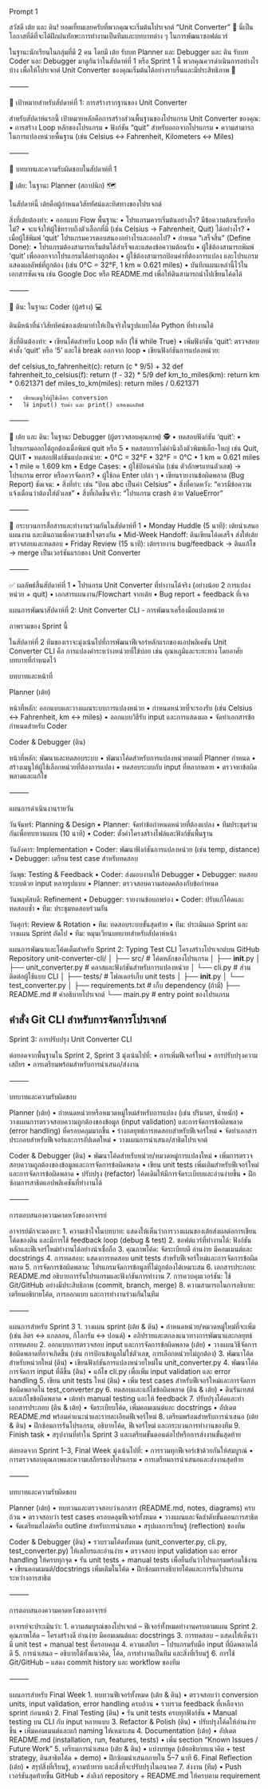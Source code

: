 Prompt 1

สวัสดี เต้ย และ ติน! ยอดเยี่ยมเลยครับที่พวกคุณจะเริ่มต้นโปรเจกต์ “Unit Converter” 🎉
นี่เป็นโอกาสที่ดีที่จะได้ฝึกฝนทักษะการทำงานเป็นทีมและบทบาทต่าง ๆ ในการพัฒนาซอฟต์แวร์

ในฐานะนักเรียนในกลุ่มที่มี 2 คน โดยมี เต้ย รับบท Planner และ Debugger และ ติน รับบท Coder และ Debugger มาดูกันว่าในสัปดาห์ที่ 1 หรือ Sprint 1 นี้ พวกคุณควรดำเนินการอย่างไรบ้าง เพื่อให้โปรเจกต์ Unit Converter ของคุณเริ่มต้นได้อย่างราบรื่นและมีประสิทธิภาพ 🚀

⸻

🎯 เป้าหมายสำหรับสัปดาห์ที่ 1: การสร้างรากฐานของ Unit Converter

สำหรับสัปดาห์แรกนี้ เป้าหมายหลักคือการสร้างส่วนพื้นฐานของโปรแกรม Unit Converter ของคุณ:
	•	การสร้าง Loop หลักของโปรแกรม
	•	ฟังก์ชัน “quit” สำหรับออกจากโปรแกรม
	•	ความสามารถในการแปลงหน่วยพื้นฐาน (เช่น Celsius ↔ Fahrenheit, Kilometers ↔ Miles)

⸻

👥 บทบาทและความรับผิดชอบในสัปดาห์ที่ 1

🔹 เต้ย: ในฐานะ Planner (สถาปนิก) 🗺️

ในสัปดาห์นี้ เต้ยคือผู้กำหนดวิสัยทัศน์และทิศทางของโปรเจกต์

สิ่งที่เต้ยต้องทำ:
	•	ออกแบบ Flow พื้นฐาน:
	•	โปรแกรมควรเริ่มต้นอย่างไร? มีข้อความต้อนรับหรือไม่?
	•	จะแจ้งให้ผู้ใช้ทราบถึงตัวเลือกที่มี (เช่น Celsius → Fahrenheit, Quit) ได้อย่างไร?
	•	เมื่อผู้ใช้พิมพ์ ‘quit’ โปรแกรมควรตอบสนองอย่างไรและออกไป?
	•	กำหนด “เสร็จสิ้น” (Define Done):
	•	โปรแกรมต้องสามารถเริ่มต้นได้สำเร็จและแสดงข้อความต้อนรับ
	•	ผู้ใช้ต้องสามารถพิมพ์ ‘quit’ เพื่อออกจากโปรแกรมได้อย่างถูกต้อง
	•	ผู้ใช้ต้องสามารถป้อนค่าที่ต้องการแปลง และโปรแกรมแสดงผลลัพธ์ที่ถูกต้อง (เช่น 0°C = 32°F, 1 km ≈ 0.621 miles)
	•	บันทึกแผนเหล่านี้ไว้ในเอกสารชัดเจน เช่น Google Doc หรือ README.md เพื่อให้ตินสามารถนำไปเขียนโค้ดได้

⸻

🔹 ติน: ในฐานะ Coder (ผู้สร้าง) 💻

ตินมีหน้าที่นำวิสัยทัศน์ของเต้ยมาทำให้เป็นจริงในรูปแบบโค้ด Python ที่ทำงานได้

สิ่งที่ตินต้องทำ:
	•	เขียนโค้ดสำหรับ Loop หลัก (ใช้ while True)
	•	เพิ่มฟังก์ชัน ‘quit’: ตรวจสอบคำสั่ง ‘quit’ หรือ ‘5’ และใช้ break ออกจาก loop
	•	เขียนฟังก์ชันการแปลงหน่วย:


def celsius_to_fahrenheit(c): return (c * 9/5) + 32
def fahrenheit_to_celsius(f): return (f - 32) * 5/9
def km_to_miles(km): return km * 0.621371
def miles_to_km(miles): return miles / 0.621371

	•	เขียนเมนูให้ผู้ใช้เลือก conversion
	•	ใช้ input() รับค่า และ print() แสดงผลลัพธ์

⸻

🔹 เต้ย และ ติน: ในฐานะ Debugger (ผู้ตรวจสอบคุณภาพ) 🕵️
	•	ทดสอบฟังก์ชัน ‘quit’:
	•	โปรแกรมออกได้ถูกต้องเมื่อพิมพ์ quit หรือ 5
	•	ทดสอบการไม่คำนึงถึงตัวพิมพ์เล็ก-ใหญ่ เช่น Quit, QUIT
	•	ทดสอบฟังก์ชันแปลงหน่วย:
	•	0°C = 32°F
	•	32°F = 0°C
	•	1 km ≈ 0.621 miles
	•	1 mile ≈ 1.609 km
	•	Edge Cases:
	•	ผู้ใช้ป้อนค่าผิด (เช่น ตัวอักษรแทนตัวเลข) → โปรแกรม error หรือควรจัดการ?
	•	ผู้ใช้กด Enter เปล่า ๆ
	•	เขียนรายงานข้อผิดพลาด (Bug Report) ชัดเจน:
	•	สิ่งที่ทำ: เช่น “ป้อน abc เป็นค่า Celsius”
	•	สิ่งที่คาดหวัง: “ควรมีข้อความแจ้งเตือนว่าต้องใส่ตัวเลข”
	•	สิ่งที่เกิดขึ้นจริง: “โปรแกรม crash ด้วย ValueError”

⸻

🤝 กระบวนการสื่อสารและทำงานร่วมกันในสัปดาห์ที่ 1
	•	Monday Huddle (5 นาที): เต้ยนำเสนอแผนงาน และตินถามเพื่อความเข้าใจตรงกัน
	•	Mid-Week Handoff: ตินเขียนโค้ดเสร็จ ส่งให้เต้ยตรวจสอบและทดสอบ
	•	Friday Review (15 นาที): เต้ยรายงาน bug/feedback → ตินแก้ไข → merge เป็นเวอร์ชันแรกของ Unit Converter

⸻

✅ ผลลัพธ์สิ้นสัปดาห์ที่ 1
	•	โปรแกรม Unit Converter ที่ทำงานได้จริง (อย่างน้อย 2 การแปลงหน่วย + quit)
	•	เอกสารแผนงาน/Flowchart จากเต้ย
	•	Bug report + feedback ที่เจอ

แผนการพัฒนาสัปดาห์ที่ 2: Unit Converter CLI - การพัฒนาเครื่องมือแปลงหน่วย

ภาพรวมของ Sprint นี้

ในสัปดาห์ที่ 2 ทีมของเราจะมุ่งเน้นไปที่การพัฒนาฟีเจอร์หลักแรกของแอปพลิเคชัน Unit Converter CLI คือ การแปลงค่าระหว่างหน่วยที่ใช้บ่อย เช่น อุณหภูมิและระยะทาง โดยอาศัยบทบาทที่กำหนดไว้

บทบาทและหน้าที่

Planner (เต้ย)

หน้าที่หลัก: ออกแบบและวางแผนระบบการแปลงหน่วย • กำหนดหน่วยที่จะรองรับ (เช่น Celsius ↔ Fahrenheit, km ↔ miles) • ออกแบบวิธีรับ input และการแสดงผล • จัดทำเอกสารข้อกำหนดสำหรับ Coder

Coder & Debugger (ติน)

หน้าที่หลัก: พัฒนาและทดสอบระบบ • พัฒนาโค้ดสำหรับการแปลงหน่วยตามที่ Planner กำหนด • สร้างเมนูให้ผู้ใช้เลือกหน่วยที่ต้องการแปลง • ทดสอบระบบกับ input ที่หลากหลาย • ตรวจหาข้อผิดพลาดและแก้ไข

⸻

แผนการดำเนินงานรายวัน

วันจันทร์: Planning & Design • Planner: จัดทำข้อกำหนดหน่วยที่ต้องแปลง • ทีมประชุมร่วมกันเพื่อทบทวนแผน (10 นาที) • Coder: ตั้งค่าโครงสร้างไฟล์และฟังก์ชันพื้นฐาน

วันอังคาร: Implementation • Coder: พัฒนาฟังก์ชันการแปลงหน่วย (เช่น temp, distance) • Debugger: เตรียม test case สำหรับทดสอบ

วันพุธ: Testing & Feedback • Coder: ส่งมอบงานให้ Debugger • Debugger: ทดสอบระบบด้วย input หลายรูปแบบ • Planner: ตรวจสอบความสอดคล้องกับข้อกำหนด

วันพฤหัสบดี: Refinement • Debugger: รายงานข้อบกพร่อง • Coder: ปรับแก้โค้ดและทดสอบซ้ำ • ทีม: ประชุมทดสอบร่วมกัน

วันศุกร์: Review & Rotation • ทีม: ทดสอบระบบขั้นสุดท้าย • ทีม: ประเมินผล Sprint และวางแผน Sprint ถัดไป • ทีม: หมุนเวียนบทบาทสำหรับสัปดาห์หน้า

แผนการพัฒนาและโค้ดเต็มสำหรับ Sprint 2: Typing Test CLI
โครงสร้างโปรเจกต์บน GitHub Repository
unit-converter-cli/
│
├── src/                     # โค้ดหลักของโปรแกรม
│   ├── __init__.py
│   ├── unit_converter.py    # คลาสและฟังก์ชันสำหรับการแปลงหน่วย
│   └── cli.py               # ส่วนติดต่อผู้ใช้แบบ CLI
│
├── tests/                   # โฟลเดอร์เก็บ unit tests
│   ├── __init__.py
│   └── test_converter.py
│
├── requirements.txt         # เก็บ dependency (ถ้ามี)
├── README.md                # คำอธิบายโปรเจกต์
└── main.py                  # entry point ของโปรแกรม

## คำสั่ง Git CLI สำหรับการจัดการโปรเจกต์

Sprint 3: การปรับปรุง Unit Converter CLI

ต่อยอดจากพื้นฐานใน Sprint 2, Sprint 3 มุ่งเน้นไปที่: • การเพิ่มฟีเจอร์ใหม่ • การปรับปรุงความเสถียร • การเตรียมพร้อมสำหรับการนำเสนอ/ส่งงาน

⸻

บทบาทและความรับผิดชอบ

Planner (เต้ย) • กำหนดหน่วยหรือหมวดหมู่ใหม่สำหรับการแปลง (เช่น ปริมาตร, น้ำหนัก) • วางแผนการตรวจสอบความถูกต้องของข้อมูล (input validation) และการจัดการข้อผิดพลาด (error handling) ที่ครอบคลุมมากขึ้น • ร่างกลยุทธ์การทดสอบสำหรับฟีเจอร์ใหม่ • จัดทำเอกสารประกอบสำหรับฟีเจอร์และการอัปเดตใหม่ • วางแผนการนำเสนอ/สาธิตโปรเจกต์

Coder & Debugger (ติน) • พัฒนาโค้ดสำหรับหน่วย/หมวดหมู่การแปลงใหม่ • เพิ่มการตรวจสอบความถูกต้องของข้อมูลและการจัดการข้อผิดพลาด • เขียน unit tests เพิ่มเติมสำหรับฟีเจอร์ใหม่และการจัดการข้อผิดพลาด • ปรับปรุง (refactor) โค้ดเดิมให้มีการจัดระเบียบและอ่านง่ายขึ้น • ฝึกซ้อมการสาธิตแอปพลิเคชันที่ทำงานได้

⸻

การตอบสนองความคาดหวังของอาจารย์

อาจารย์มักจะมองหา: 1. ความเข้าใจในบทบาท: แสดงให้เห็นว่าการวางแผนของเต้ยส่งผลต่อการเขียนโค้ดของติน และมีการใช้ feedback loop (debug & test) 2. ซอฟต์แวร์ที่ทำงานได้: ฟังก์ชันหลักและฟีเจอร์ใหม่ทำงานได้อย่างน่าเชื่อถือ 3. คุณภาพโค้ด: จัดระเบียบดี อ่านง่าย มีคอมเมนต์และ docstrings 4. การทดสอบ: แสดงการทดสอบ unit tests สำหรับฟีเจอร์ใหม่และการจัดการข้อผิดพลาด 5. การจัดการข้อผิดพลาด: โปรแกรมจัดการข้อมูลที่ไม่ถูกต้องได้เหมาะสม 6. เอกสารประกอบ: README.md อธิบายการรันโปรแกรมและฟังก์ชันการทำงาน 7. การควบคุมเวอร์ชัน: ใช้ Git/GitHub อย่างมีประสิทธิภาพ (commit, branch, merge) 8. ความสามารถในการอธิบาย: เตรียมอธิบายโค้ด, การออกแบบ และการทำงานร่วมกันในทีม

⸻

แผนการสำหรับ Sprint 3 1. วางแผน sprint (เต้ย & ติน) • กำหนดหน่วย/หมวดหมู่ใหม่ที่จะเพิ่ม (เช่น ลิตร ↔ แกลลอน, กิโลกรัม ↔ ปอนด์) • อภิปรายและตกลงแนวทางการพัฒนาและกลยุทธ์การทดสอบ 2. ออกแบบการตรวจสอบ input และการจัดการข้อผิดพลาด (เต้ย) • วางแผนวิธีจัดการข้อผิดพลาดที่อาจเกิดขึ้น (เช่น การป้อนข้อมูลไม่ใช่ตัวเลข, การเลือกหน่วยไม่ถูกต้อง) 3. พัฒนาโค้ดสำหรับหน่วยใหม่ (ติน) • เขียนฟังก์ชันการแปลงหน่วยใหม่ใน unit_converter.py 4. พัฒนาโค้ดการจัดการ input ที่ดีขึ้น (ติน) • แก้ไข cli.py เพื่อเพิ่ม input validation และ error handling 5. เขียน unit tests ใหม่ (ติน) • เพิ่ม test cases สำหรับฟีเจอร์ใหม่และการจัดการข้อผิดพลาดใน test_converter.py 6. ทดสอบและแก้ไขข้อผิดพลาด (ติน & เต้ย) • ตินรันเทสต์และแก้ไขข้อผิดพลาด • เต้ยทำ manual testing และให้ feedback 7. ปรับปรุงโค้ดและทำเอกสารประกอบ (ติน & เต้ย) • จัดระเบียบโค้ด, เพิ่มคอมเมนต์และ docstrings • อัปเดต README.md พร้อมคำแนะนำและรายละเอียดฟีเจอร์ใหม่ 8. เตรียมพร้อมสำหรับการนำเสนอ (เต้ย & ติน) • ฝึกซ้อมการรันโปรแกรม, อธิบายโค้ด, ฟีเจอร์ใหม่ และกระบวนการทำงานของทีม 9. Finish task • สรุปงานที่ทำใน Sprint 3 และเตรียมขั้นตอนต่อไปหรือการส่งงานขั้นสุดท้าย


ต่อยอดจาก Sprint 1–3, Final Week มุ่งเน้นไปที่:
• การรวมทุกฟีเจอร์เข้าด้วยกันให้สมบูรณ์
• การตรวจสอบคุณภาพและความเสถียรของโปรแกรม
• การเตรียมการนำเสนอและส่งงานสุดท้าย

⸻

บทบาทและความรับผิดชอบ

Planner (เต้ย)
• ทบทวนและตรวจสอบว่าเอกสาร (README.md, notes, diagrams) ครบถ้วน
• ตรวจสอบว่า test cases ครอบคลุมฟีเจอร์ทั้งหมด
• วางแผนและจัดลำดับขั้นตอนการสาธิต
• จัดเตรียมสไลด์หรือ outline สำหรับการนำเสนอ
• สรุปผลการเรียนรู้ (reflection) ของทีม

Coder & Debugger (ติน)
• รวบรวมโค้ดทั้งหมด (unit_converter.py, cli.py, test_converter.py) ให้เสถียรและอ่านง่าย
• ตรวจสอบ input validation และ error handling ให้ครบทุกจุด
• รัน unit tests + manual tests เพื่อยืนยันว่าโปรแกรมพร้อมใช้งาน
• เขียนคอมเมนต์/docstrings เพิ่มเติมในโค้ด
• ฝึกซ้อมการอธิบายโค้ดและการรันโปรแกรมระหว่างการสาธิต

⸻

การตอบสนองความคาดหวังของอาจารย์

อาจารย์จะประเมินว่า:
	1.	ความสมบูรณ์ของโปรเจกต์ – ฟีเจอร์ทั้งหมดทำงานครบตามแผน Sprint
	2.	คุณภาพโค้ด – โครงสร้างดี อ่านง่าย มีคอมเมนต์และ docstrings
	3.	การทดสอบ – แสดงให้เห็นว่ามี unit test + manual test ที่ครอบคลุม
	4.	ความเสถียร – โปรแกรมรับมือ input ที่ผิดพลาดได้ดี
	5.	การนำเสนอ – อธิบายได้ทั้งแนวคิด, โค้ด, การทำงานเป็นทีม และสิ่งที่เรียนรู้
	6.	การใช้ Git/GitHub – แสดง commit history และ workflow ของทีม

⸻

แผนการสำหรับ Final Week
	1.	ทบทวนฟีเจอร์ทั้งหมด (เต้ย & ติน)
• ตรวจสอบว่า conversion units, input validation, error handling ครบถ้วน
• รวบรวม feedback ที่เหลือจาก sprint ก่อนหน้า
	2.	Final Testing (ติน)
• รัน unit tests ครบทุกฟังก์ชัน
• Manual testing บน CLI กับ input หลายแบบ
	3.	Refactor & Polish (ติน)
• ปรับปรุงโค้ดให้อ่านง่ายขึ้น
• เพิ่มคอมเมนต์และแก้ naming ให้เหมาะสม
	4.	Documentation (เต้ย)
• อัปเดต README.md (installation, run, features, tests)
• เพิ่ม section “Known Issues / Future Work”
	5.	เตรียมการนำเสนอ (เต้ย & ติน)
• แบ่งบทพูด (เต้ยอธิบายแนวคิด + test strategy, ตินสาธิตโค้ด + demo)
• ฝึกซ้อมนำเสนอภายใน 5–7 นาที
	6.	Final Reflection (เต้ย)
• สรุปสิ่งที่เรียนรู้, ความท้าทาย และสิ่งที่จะปรับปรุงในอนาคต
	7.	ส่งงาน (ทีม)
• Push เวอร์ชันสุดท้ายขึ้น GitHub
• ส่งลิงก์ repository + README.md ให้ครบตาม requirement
